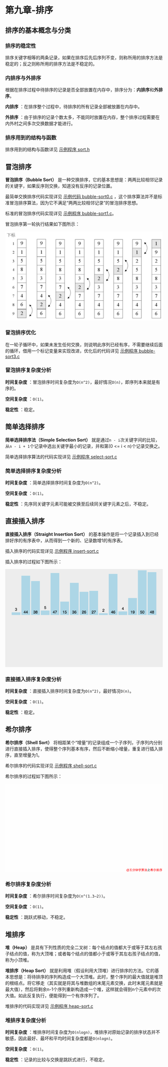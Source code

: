 # 第九章-排序

## 排序的基本概念与分类

### 排序的稳定性

排序关键字相等的两条记录，如果在排序后先后序列不变，则称所用的排序方法是稳定的；反之则称所用的排序方法是不稳定的。

### 内排序与外排序

根据在排序过程中待排序的记录是否全部放置在内存中，排序分为：**内排序**和**外排序**。

**内排序** ：在排序整个过程中，待排序的所有记录全部被放置在内存中。

**外排序** ：由于排序的记录个数太多，不能同时放置在内存，整个排序过程需要在内外村之间多次交换数据才能进行。

### 排序用到的结构与函数

排序用到的结构与函数详见 [示例程序 sort.h](https://github.com/logan70/Data-Structures-and-Algorithms/blob/master/%E5%A4%A7%E8%AF%9D%E6%95%B0%E6%8D%AE%E7%BB%93%E6%9E%84/%E7%AC%AC%E4%B9%9D%E7%AB%A0-%E6%8E%92%E5%BA%8F/example/9.1-sort.h)

## 冒泡排序

**冒泡排序（Bubble Sort）** 是一种交换排序，它的基本思想是：两两比较相邻记录的关键字，如果反序则交换，知道没有反序的记录位置。

最简单交换排序代码实现详见 [示例代码 bubble-sort0.c](https://github.com/logan70/Data-Structures-and-Algorithms/blob/master/%E5%A4%A7%E8%AF%9D%E6%95%B0%E6%8D%AE%E7%BB%93%E6%9E%84/%E7%AC%AC%E4%B9%9D%E7%AB%A0-%E6%8E%92%E5%BA%8F/example/9.2-bubble-sort0.c) ，这个排序算法并不是标准冒泡排序算法，因为它不满足“两两比较相邻记录”的冒泡排序思想。

标准的冒泡排序代码实现详见 [示例程序 bubble-sort1.c](https://github.com/logan70/Data-Structures-and-Algorithms/blob/master/%E5%A4%A7%E8%AF%9D%E6%95%B0%E6%8D%AE%E7%BB%93%E6%9E%84/%E7%AC%AC%E4%B9%9D%E7%AB%A0-%E6%8E%92%E5%BA%8F/example/9.3-bubble-sort1.c)。

冒泡排序第一轮执行结果如下图所示：

![冒泡排序](https://github.com/logan70/Data-Structures-and-Algorithms/blob/master/%E5%A4%A7%E8%AF%9D%E6%95%B0%E6%8D%AE%E7%BB%93%E6%9E%84/%E7%AC%AC%E4%B9%9D%E7%AB%A0-%E6%8E%92%E5%BA%8F/images/1-bubble-sort.png?raw=true)

### 冒泡排序优化

在一轮子循环中，如果未发生任何交换，则说明此序列已经有序，不需要继续后面的循环，借用一个标记变量来实现改进，优化后的代码详见 [示例程序 bubble-sort3.c](https://github.com/logan70/Data-Structures-and-Algorithms/blob/master/%E5%A4%A7%E8%AF%9D%E6%95%B0%E6%8D%AE%E7%BB%93%E6%9E%84/%E7%AC%AC%E4%B9%9D%E7%AB%A0-%E6%8E%92%E5%BA%8F/example/9.4-bubble-sort2.c)

### 冒泡排序复杂度分析

**时间复杂度** ：冒泡排序时间复杂度为`O(n^2)`，最好情况`O(n)`，即序列本来就是有序的。

**空间复杂度** ：`O(1)`。

**稳定性** ：稳定。

## 简单选择排序

**简单选择排序法（Simple Selection Sort）** 就是通过`n - i`次关键字间的比较，从`n - i + 1`个记录中选出关键字最小的记录，并和第(0 <= i < n)个记录交换之。

简单选择排序算法的代码实现详见 [示例程序 select-sort.c](https://github.com/logan70/Data-Structures-and-Algorithms/blob/master/%E5%A4%A7%E8%AF%9D%E6%95%B0%E6%8D%AE%E7%BB%93%E6%9E%84/%E7%AC%AC%E4%B9%9D%E7%AB%A0-%E6%8E%92%E5%BA%8F/example/9.5-select-sort.c)

### 简单选择排序复杂度分析

**时间复杂度** ：简单选择排序时间复杂度为`O(n^2)`。

**空间复杂度** ：`O(1)`。

**稳定性** ：先序同关键字元素可能被交换至后续同关键字元素之后，不稳定。

## 直接插入排序

**直接插入排序（Straight Insertion Sort）** 的基本操作是将一个记录插入到已经排好序的有序表中，从而得到一个新的、记录数增1的有序表。

插入排序的代码实现详见 [示例程序 insert-sort.c](https://github.com/logan70/Data-Structures-and-Algorithms/blob/master/%E5%A4%A7%E8%AF%9D%E6%95%B0%E6%8D%AE%E7%BB%93%E6%9E%84/%E7%AC%AC%E4%B9%9D%E7%AB%A0-%E6%8E%92%E5%BA%8F/example/9.6-insert-sort.c)

插入排序的过程如下图所示：

![插入排序](https://github.com/logan70/Data-Structures-and-Algorithms/blob/master/%E5%A4%A7%E8%AF%9D%E6%95%B0%E6%8D%AE%E7%BB%93%E6%9E%84/%E7%AC%AC%E4%B9%9D%E7%AB%A0-%E6%8E%92%E5%BA%8F/images/2-insert-sort.gif?raw=true)

### 直接插入排序复杂度分析

**时间复杂度** ：直接插入排序时间复杂度为`O(n^2)`，最好情况`O(n)`。

**空间复杂度** ：`O(1)`。

**稳定性** ：稳定。

## 希尔排序

**希尔排序（Shell Sort）** 将相距某个“增量”的记录组成一个子序列，子序列内分别进行直接插入排序，使得整个序列基本有序，然后不断缩小增量，重复进行插入排序，直至增量为1。

希尔排序的代码实现详见 [示例程序 shell-sort.c](https://github.com/logan70/Data-Structures-and-Algorithms/blob/master/%E5%A4%A7%E8%AF%9D%E6%95%B0%E6%8D%AE%E7%BB%93%E6%9E%84/%E7%AC%AC%E4%B9%9D%E7%AB%A0-%E6%8E%92%E5%BA%8F/example/9.7-shell-sort.c)

希尔排序的过程如下图所示：

![希尔排序](https://github.com/logan70/Data-Structures-and-Algorithms/blob/master/%E5%A4%A7%E8%AF%9D%E6%95%B0%E6%8D%AE%E7%BB%93%E6%9E%84/%E7%AC%AC%E4%B9%9D%E7%AB%A0-%E6%8E%92%E5%BA%8F/images/3-shell-sort.gif?raw=true)

### 希尔排序复杂度分析

**时间复杂度** ：希尔排序时间复杂度为`O(n^(1.3—2))`。

**空间复杂度** ：`O(1)`。

**稳定性** ：跳跃式移动，不稳定。

## 堆排序

**堆（Heap）** 是具有下列性质的完全二叉树：每个结点的值都大于或等于其左右孩子结点的值，称为大顶堆；或者每个结点的值都小于或等于其左右孩子结点的值，称为小顶堆。

**堆排序（Heap Sort）** 就是利用堆（假设利用大顶堆）进行排序的方法。它的基本思想是：将待排序的序列构造成一个大顶堆。此时，整个序列的最大值就是堆顶的根结点。将它移走（其实就是将其与堆数组的末尾元素交换，此时末尾元素就是最大值），然后将剩余n-1个序列重新构造成一个堆，这样就会得到n个元素中的次大值。如此反复执行，便能得到一个有序序列了。

堆排序的代码实现详见 [示例程序 heap-sort.c](https://github.com/logan70/Data-Structures-and-Algorithms/blob/master/%E5%A4%A7%E8%AF%9D%E6%95%B0%E6%8D%AE%E7%BB%93%E6%9E%84/%E7%AC%AC%E4%B9%9D%E7%AB%A0-%E6%8E%92%E5%BA%8F/example/9.8-heap-sort.c)

### 堆排序复杂度分析

**时间复杂度** ：堆排序时间复杂度为`O(nlogn)`，堆排序对原始记录的排序状态并不敏感，因此最好、最坏和平均时间复杂度都是`O(nlogn)`。

**空间复杂度** ：`O(1)`。

**稳定性** ：记录的比较与交换是跳跃式进行，不稳定。

